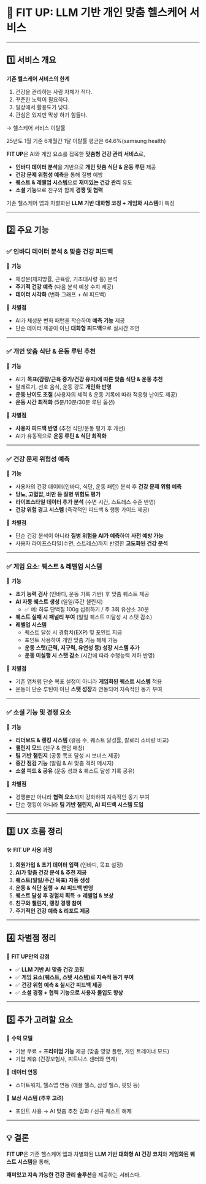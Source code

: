 # 🚀 FIT UP: LLM 기반 개인 맞춤 헬스케어 서비스

---

## **1️⃣ 서비스 개요**

**기존 헬스케어 서비스의 한계**

1. 건강을 관리하는 사람 자체가 적다.
2. 꾸준한 노력이 필요하다.
3. 일상에서 활용도가 낮다.
4. 관심은 있지만 막상 하기 힘들다.

→ 헬스케어 서비스 이탈률

25년도 1월 기준 6개월간 1달 이탈률 평균은 64.6%(samsung health)

**FIT UP**은 AI와 게임 요소를 접목한 **맞춤형 건강 관리 서비스**로,

- **인바디 데이터 분석**을 기반으로 **개인 맞춤 식단 & 운동 루틴** 제공
- **건강 문제 위험성 예측**을 통해 질병 예방
- **퀘스트 & 레벨업 시스템**으로 **재미있는 건강 관리** 유도
- **소셜 기능**으로 친구와 함께 **경쟁 및 협력**

기존 헬스케어 앱과 차별화된 **LLM 기반 대화형 코칭 + 게임화 시스템**이 특징

---

## **2️⃣ 주요 기능**

### ✅ **인바디 데이터 분석 & 맞춤 건강 피드백**

📌 **기능**

- 체성분(체지방률, 근육량, 기초대사량 등) 분석
- **주기적 건강 예측** (다음 분석 예상 수치 제공)
- **데이터 시각화** (변화 그래프 + AI 피드백)

🎯 **차별점**

- AI가 체성분 변화 패턴을 학습하여 **예측 기능** 제공
- 단순 데이터 제공이 아닌 **대화형 피드백**으로 실시간 조언

---

### ✅ **개인 맞춤 식단 & 운동 루틴 추천**

📌 **기능**

- AI가 **목표(감량/근육 증가/건강 유지)에 따른 맞춤 식단 & 운동 추천**
- 알레르기, 선호 음식, 운동 강도 **개인화 반영**
- **운동 난이도 조절** (사용자의 체력 & 운동 기록에 따라 적응형 난이도 제공)
- **운동 시간 최적화** (5분/10분/30분 루틴 옵션)

🎯 **차별점**

- **사용자 피드백 반영** (추천 식단/운동 평가 후 개선)
- AI가 유동적으로 **운동 루틴 & 식단 최적화**

---

### ✅ **건강 문제 위험성 예측**

📌 **기능**

- 사용자의 건강 데이터(인바디, 식단, 운동 패턴) 분석 후 **건강 문제 위험 예측**
- **당뇨, 고혈압, 비만 등 질병 위험도 평가**
- **라이프스타일 데이터 추가 분석** (수면 시간, 스트레스 수준 반영)
- **건강 위험 경고 시스템** (즉각적인 피드백 & 행동 가이드 제공)

🎯 **차별점**

- 단순 건강 분석이 아니라 **질병 위험을 AI가 예측**하여 **사전 예방 가능**
- 사용자 라이프스타일(수면, 스트레스)까지 반영한 **고도화된 건강 분석**

---

### ✅ **게임 요소: 퀘스트 & 레벨업 시스템**

📌 **기능**

- **초기 능력 검사** (인바디, 운동 기록 기반) 후 맞춤 퀘스트 제공
- **AI 자동 퀘스트 생성** (일일/주간 챌린지)
    - ✅ 예: 하루 단백질 100g 섭취하기 / 주 3회 유산소 30분
- **퀘스트 실패 시 패널티 부여** (일일 퀘스트 미달성 시 스탯 감소)
- **레벨업 시스템**
    - 퀘스트 달성 시 경험치(EXP) 및 포인트 지급
    - 포인트 사용하여 개인 맞춤 기능 해제 가능
    - **운동 스탯(근력, 지구력, 유연성 등) 성장 시스템 추가**
    - **운동 미실행 시 스탯 감소** (시간에 따라 수행능력 저하 반영)

🎯 **차별점**

- 기존 앱처럼 단순 목표 설정이 아니라 **게임화된 퀘스트 시스템** 적용
- 운동이 단순 루틴이 아닌 **스탯 성장**과 연동되어 지속적인 동기 부여

---

### ✅ **소셜 기능 및 경쟁 요소**

📌 **기능**

- **리더보드 & 랭킹 시스템** (걸음 수, 퀘스트 달성률, 칼로리 소비량 비교)
- **챌린지 모드** (친구 & 랜덤 매칭)
- **팀 기반 챌린지** (공동 목표 달성 시 보너스 제공)
- **중간 점검 기능** (알림 & AI 맞춤 격려 메시지)
- **소셜 피드 & 공유** (운동 성과 & 퀘스트 달성 기록 공유)

🎯 **차별점**

- 경쟁뿐만 아니라 **협력 요소**까지 강화하여 지속적인 동기 부여
- 단순 랭킹이 아니라 **팀 기반 챌린지, AI 피드백 시스템 도입**

---

## **3️⃣ UX 흐름 정리**

🛠 **FIT UP 사용 과정**

1. **회원가입 & 초기 데이터 입력** (인바디, 목표 설정)
2. **AI가 맞춤 건강 분석 & 추천 제공**
3. **퀘스트(일일/주간 목표) 자동 생성**
4. **운동 & 식단 실행 → AI 피드백 반영**
5. **퀘스트 달성 후 경험치 획득 → 레벨업 & 보상**
6. **친구와 챌린지, 랭킹 경쟁 참여**
7. **주기적인 건강 예측 & 리포트 제공**

---

## **4️⃣ 차별점 정리**

🚀 **FIT UP만의 강점**

- ✅ **LLM 기반 AI 맞춤 건강 코칭**
- ✅ **게임 요소(퀘스트, 스탯 시스템)로 지속적 동기 부여**
- ✅ **건강 위험 예측 & 실시간 피드백 제공**
- ✅ **소셜 경쟁 + 협력 기능으로 사용자 몰입도 향상**

---

## **5️⃣ 추가 고려할 요소**

🔹 **수익 모델**

- 기본 무료 + **프리미엄 기능** 제공 (맞춤 영양 플랜, 개인 트레이너 모드)
- 기업 제휴 (건강보험사, 피트니스 센터와 연계)

🔹 **데이터 연동**

- 스마트워치, 헬스앱 연동 (애플 헬스, 삼성 헬스, 핏빗 등)

🔹 **보상 시스템 (추후 고려)**

- 포인트 사용 → AI 맞춤 추천 강화 / 신규 퀘스트 해제

---

## **💡 결론**

**FIT UP**은 기존 헬스케어 앱과 차별화된 **LLM 기반 대화형 AI 건강 코치**와 **게임화된 퀘스트 시스템**을 통해,

**재미있고 지속 가능한 건강 관리 솔루션**을 제공하는 서비스다.